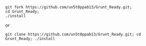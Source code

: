     git fork https://github.com/un5t0ppab13/Grunt_Ready.git;
    cd Grunt_Ready;
    ./install

or

    git clone https://github.com/un5t0ppab13/Grunt_Ready.git; cd Grunt_Ready; ./install
